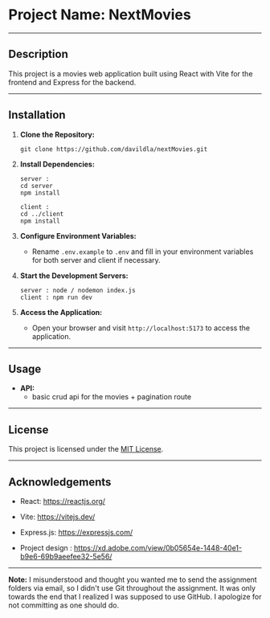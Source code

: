 # Project Name: NextMovies

---

## Description

This project is a movies web application built using React with Vite for the frontend and Express for the backend. 

---

## Installation

1. **Clone the Repository:**
   ```
   git clone https://github.com/davildla/nextMovies.git
   ```

2. **Install Dependencies:**
   ```
   server : 
   cd server
   npm install
   ```
   ```
   client : 
   cd ../client
   npm install
   ```

3. **Configure Environment Variables:**
   - Rename `.env.example` to `.env` and fill in your environment variables for both server and client if necessary.

4. **Start the Development Servers:**
   ```
   server : node / nodemon index.js
   client : npm run dev
   ```

5. **Access the Application:**
   - Open your browser and visit `http://localhost:5173` to access the application.

---

## Usage

- **API:**
  - basic crud api for the movies + pagination route
---

## License

This project is licensed under the [MIT License](LICENSE).

---

## Acknowledgements

- React: https://reactjs.org/
- Vite: https://vitejs.dev/
- Express.js: https://expressjs.com/

- Project design : https://xd.adobe.com/view/0b05654e-1448-40e1-b9e6-69b9aeefee32-5e56/

---

**Note:** I misunderstood and thought you wanted me to send the assignment folders via email, so I didn't use Git throughout the assignment. It was only towards the end that I realized I was supposed to use GitHub. I apologize for not committing as one should do.

